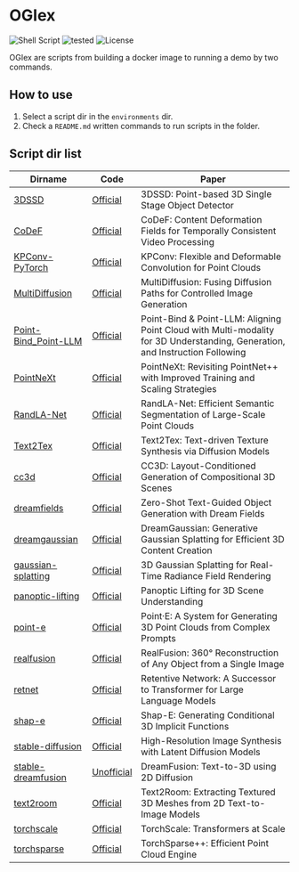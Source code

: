 # OGIex
![Shell Script](https://img.shields.io/badge/Shell%20Script-2c2c2c?logo=gnu-bash&logoColor=white&style=flat-square)
![tested](https://img.shields.io/badge/Tested_on-Ubuntu-red?style=flat-square)
![License](https://img.shields.io/github/license/Obarads/OGIex?color=green&style=flat-square)

OGIex are scripts from building a docker image to running a demo by two commands.

## How to use
1. Select a script dir in the `environments` dir.
2. Check a `README.md` written commands to run scripts in the folder.

## Script dir list

| Dirname                                                     | Code                                                                                   | Paper                                                                                                                        |
| ----------------------------------------------------------- | -------------------------------------------------------------------------------------- | ---------------------------------------------------------------------------------------------------------------------------- |
| [3DSSD](./environments/3DSSD)                               | [Official](https://github.com/dvlab-research/3DSSD)                                    | 3DSSD: Point-based 3D Single Stage Object Detector                                                                           |
| [CoDeF](./environments/CoDeF)                               | [Official](https://github.com/qiuyu96/CoDeF)                                           | CoDeF: Content Deformation Fields for Temporally Consistent Video Processing                                                 |
| [KPConv-PyTorch](./environments/KPConv-PyTorch)             | [Official](https://github.com/HuguesTHOMAS/KPConv-PyTorch)                             | KPConv: Flexible and Deformable Convolution for Point Clouds                                                                 |
| [MultiDiffusion](./environments/MultiDiffusion)             | [Official](https://github.com/omerbt/MultiDiffusion)                                   | MultiDiffusion: Fusing Diffusion Paths for Controlled Image Generation                                                       |
| [Point-Bind_Point-LLM](./environments/Point-Bind_Point-LLM) | [Official](https://github.com/ZiyuGuo99/Point-Bind_Point-LLM)                          | Point-Bind & Point-LLM: Aligning Point Cloud with Multi-modality for 3D Understanding, Generation, and Instruction Following |
| [PointNeXt](./environments/PointNeXt)                       | [Official](https://github.com/guochengqian/PointNeXt)                                  | PointNeXt: Revisiting PointNet++ with Improved Training and Scaling Strategies                                               |
| [RandLA-Net](./environments/RandLA-Net)                     | [Official](https://github.com/QingyongHu/RandLA-Net)                                   | RandLA-Net: Efficient Semantic Segmentation of Large-Scale Point Clouds                                                      |
| [Text2Tex](./environments/Text2Tex)                         | [Official](https://github.com/daveredrum/Text2Tex)                                     | Text2Tex: Text-driven Texture Synthesis via Diffusion Models                                                                 |
| [cc3d](./environments/cc3d)                                 | [Official](https://github.com/sherwinbahmani/cc3d)                                     | CC3D: Layout-Conditioned Generation of Compositional 3D Scenes                                                               |
| [dreamfields](./environments/dreamfields)                   | [Official](https://github.com/google-research/google-research/tree/master/dreamfields) | Zero-Shot Text-Guided Object Generation with Dream Fields                                                                    |
| [dreamgaussian](./environments/dreamgaussian)               | [Official](https://github.com/dreamgaussian/dreamgaussian)                             | DreamGaussian: Generative Gaussian Splatting for Efficient 3D Content Creation                                               |
| [gaussian-splatting](./environments/gaussian-splatting)     | [Official](https://github.com/graphdeco-inria/gaussian-splatting)                      | 3D Gaussian Splatting for Real-Time Radiance Field Rendering                                                                 |
| [panoptic-lifting](./environments/panoptic-lifting)         | [Official](https://github.com/nihalsid/panoptic-lifting)                               | Panoptic Lifting for 3D Scene Understanding                                                                                  |
| [point-e](./environments/point-e)                           | [Official](https://github.com/openai/point-e)                                          | Point·E: A System for Generating 3D Point Clouds from Complex Prompts                                                        |
| [realfusion](./environments/realfusion)                     | [Official](https://github.com/lukemelas/realfusion)                                    | RealFusion: 360° Reconstruction of Any Object from a Single Image                                                            |
| [retnet](./environments/retnet)                             | [Official](https://github.com/microsoft/unilm/tree/master/retnet)                      | Retentive Network: A Successor to Transformer for Large Language Models                                                      |
| [shap-e](./environments/shap-e)                             | [Official](https://github.com/openai/shap-e)                                           | Shap-E: Generating Conditional 3D Implicit Functions                                                                         |
| [stable-diffusion](./environments/stable-diffusion)         | [Official](https://github.com/CompVis/stable-diffusion)                                | High-Resolution Image Synthesis with Latent Diffusion Models                                                                 |
| [stable-dreamfusion](./environments/stable-dreamfusion)     | [Unofficial](https://github.com/ashawkey/stable-dreamfusion)                           | DreamFusion: Text-to-3D using 2D Diffusion                                                                                   |
| [text2room](./environments/text2room)                       | [Official](https://github.com/lukasHoel/text2room)                                     | Text2Room: Extracting Textured 3D Meshes from 2D Text-to-Image Models                                                        |
| [torchscale](./environments/torchscale)                     | [Official](https://github.com/microsoft/torchscale)                                    | TorchScale: Transformers at Scale                                                                                            |
| [torchsparse](./environments/torchsparse)                   | [Official](https://github.com/mit-han-lab/torchsparse)                                 | TorchSparse++: Efficient Point Cloud Engine                                                                                  |
